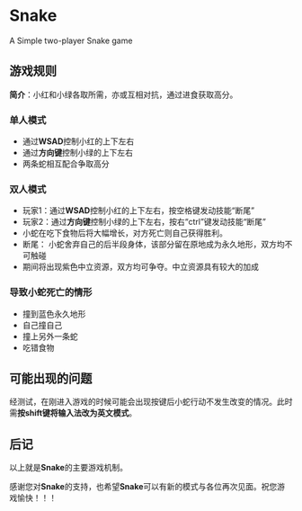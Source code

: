 # Snake

A Simple two-player Snake game

## 游戏规则

**简介**：小红和小绿各取所需，亦或互相对抗，通过进食获取高分。

### 单人模式

- 通过**WSAD**控制小红的上下左右
- 通过**方向键**控制小绿的上下左右
- 两条蛇相互配合争取高分

### 双人模式

- 玩家1：通过**WSAD**控制小红的上下左右，按空格键发动技能“断尾”
- 玩家2：通过**方向键**控制小绿的上下左右，按右“ctrl”键发动技能“断尾”
- 小蛇在吃下食物后将大幅增长，对方死亡则自己获得胜利。
- 断尾： 小蛇舍弃自己的后半段身体，该部分留在原地成为永久地形，双方均不可触碰
- 期间将出现紫色中立资源，双方均可争夺。中立资源具有较大的加成

### 导致小蛇死亡的情形

- 撞到蓝色永久地形
- 自己撞自己
- 撞上另外一条蛇
- 吃错食物

## 可能出现的问题

经测试，在刚进入游戏的时候可能会出现按键后小蛇行动不发生改变的情况。此时需**按shift键将输入法改为英文模式**。

## 后记

以上就是**Snake**的主要游戏机制。

感谢您对**Snake**的支持，也希望**Snake**可以有新的模式与各位再次见面。祝您游戏愉快！！！
